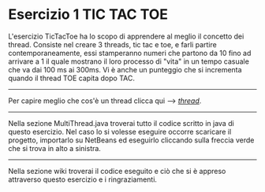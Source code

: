 <h1> Esercizio 1 TIC TAC TOE</h1>
<p> L'esercizio TicTacToe ha lo scopo di apprendere al meglio il concetto dei thread. 
Consiste nel creare 3 threads, tic tac e toe, e farli partire contemporaneamente,
essi stamperanno numeri che partono da 10 fino ad arrivare a 1 il quale mostrano il loro processo di "vita"
in un tempo casuale che va dai 100 ms ai 300ms. Vi è anche un punteggio che si incrementa quando il thread TOE capita dopo TAC.
 <br>
 <hr>
Per capire meglio che cos'è un thread clicca qui --> <i><a href="https://github.com/Prof-Matteo-Palitto-JCMaxwell/MultiThreading" target="_blank">thread</a></i>.
 <br>
 <hr>
 Nella sezione MultiThread.java troverai tutto il codice scritto in java di questo esercizio. Nel caso lo si volesse eseguire occorre scaricare il progetto, importarlo su NetBeans ed eseguirlo cliccando sulla freccia verde che si trova in alto a sinistra.
 <br>
 <hr>
 Nella sezione wiki troverai il codice eseguito e ciò che si è appreso attraverso questo esercizio e i ringraziamenti.</p>
